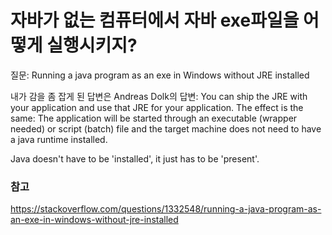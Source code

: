 # 자바가 없는 컴퓨터에서 자바 exe파일을 어떻게 실행시키지?

질문: Running a java program as an exe in Windows without JRE installed

내가 감을 좀 잡게 된 답변은 Andreas Dolk의 답변:
You can ship the JRE with your application and use that JRE for your application. The effect is the same: The application will be started through an executable (wrapper needed) or script (batch) file and the target machine does not need to have a java runtime installed.

Java doesn't have to be 'installed', it just has to be 'present'.

### 참고
https://stackoverflow.com/questions/1332548/running-a-java-program-as-an-exe-in-windows-without-jre-installed